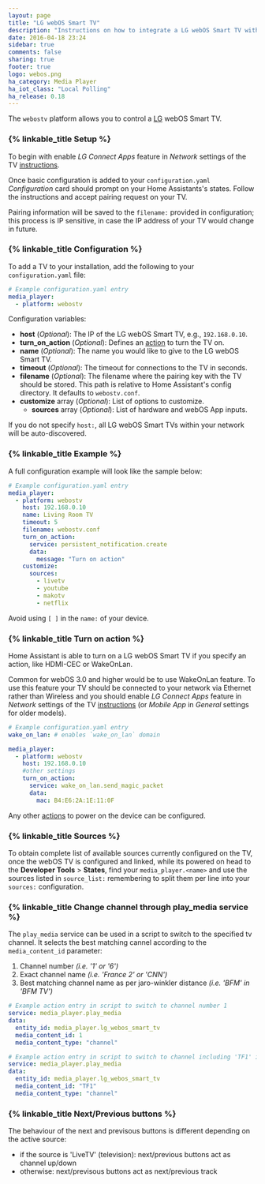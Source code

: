 ```yaml
---
layout: page
title: "LG webOS Smart TV"
description: "Instructions on how to integrate a LG webOS Smart TV within Home Assistant."
date: 2016-04-18 23:24
sidebar: true
comments: false
sharing: true
footer: true
logo: webos.png
ha_category: Media Player
ha_iot_class: "Local Polling"
ha_release: 0.18
---
```


The `webostv` platform allows you to control a [LG](http://www.lg.com/) webOS Smart TV.

### {% linkable_title Setup %}

To begin with enable *LG Connect Apps* feature in *Network* settings of the TV [instructions](http://www.lg.com/uk/support/product-help/CT00008334-1437131798537-others).

Once basic configuration is added to your `configuration.yaml` *Configuration* card should prompt on your Home Assistants's states. Follow the instructions and accept pairing request on your TV.

Pairing information will be saved to the `filename:` provided in configuration; this process is IP sensitive, in case the IP address of your TV would change in future.


### {% linkable_title Configuration %}

To add a TV to your installation, add the following to your `configuration.yaml` file:

```yaml
# Example configuration.yaml entry
media_player:
  - platform: webostv
```

Configuration variables:

- **host** (*Optional*): The IP of the LG webOS Smart TV, e.g., `192.168.0.10`.
- **turn_on_action** (*Optional*): Defines an [action](/docs/automation/action/) to turn the TV on.
- **name** (*Optional*): The name you would like to give to the LG webOS Smart TV.
- **timeout** (*Optional*): The timeout for connections to the TV in seconds.
- **filename** (*Optional*): The filename where the pairing key with the TV should be stored. This path is relative to Home Assistant's config directory. It defaults to `webostv.conf`.
- **customize** array (*Optional*): List of options to customize.
  - **sources** array (*Optional*): List of hardware and webOS App inputs.

If you do not specify `host:`, all LG webOS Smart TVs within your network will be auto-discovered.

### {% linkable_title Example %}

A full configuration example will look like the sample below:

```yaml
# Example configuration.yaml entry
media_player:
  - platform: webostv
    host: 192.168.0.10
    name: Living Room TV
    timeout: 5
    filename: webostv.conf
    turn_on_action:
      service: persistent_notification.create
      data:
        message: "Turn on action"
    customize:
      sources:
        - livetv
        - youtube
        - makotv
        - netflix
```

Avoid using `[ ]` in the `name:` of your device.

### {% linkable_title Turn on action %}

Home Assistant is able to turn on a LG webOS Smart TV if you specify an action, like HDMI-CEC or WakeOnLan.

Common for webOS 3.0 and higher would be to use WakeOnLan feature.
To use this feature your TV should be connected to your network via Ethernet rather than Wireless and you should enable *LG Connect Apps* feature in *Network* settings of the TV [instructions](http://www.lg.com/uk/support/product-help/CT00008334-1437131798537-others) (or *Mobile App* in *General* settings for older models).

```yaml
# Example configuration.yaml entry
wake_on_lan: # enables `wake_on_lan` domain

media_player:
  - platform: webostv
    host: 192.168.0.10
    #other settings
    turn_on_action:
      service: wake_on_lan.send_magic_packet
      data:
        mac: B4:E6:2A:1E:11:0F
```

Any other [actions](/docs/automation/action/) to power on the device can be configured.

### {% linkable_title Sources %}

To obtain complete list of available sources currently configured on the TV, once the webOS TV is configured and linked, while its powered on head to the **Developer Tools** > **States**, find your `media_player.<name>` and use the sources listed in `source_list:` remembering to split them per line into your `sources:` configuration.

### {% linkable_title Change channel through play_media service %}

The `play_media` service can be used in a script to switch to the specified tv channel.
It selects the best matching cannel according to the `media_content_id` parameter:
 1. Channel number *(i.e. '1' or '6')*
 2. Exact channel name *(i.e. 'France 2' or 'CNN')*
 3. Best matching channel name as per jaro-winkler distance *(i.e. 'BFM' in 'BFM TV')*

```yaml
# Example action entry in script to switch to channel number 1
service: media_player.play_media
data:
  entity_id: media_player.lg_webos_smart_tv
  media_content_id: 1
  media_content_type: "channel"

# Example action entry in script to switch to channel including 'TF1' in its name
service: media_player.play_media
data:
  entity_id: media_player.lg_webos_smart_tv
  media_content_id: "TF1"
  media_content_type: "channel"
```

### {% linkable_title Next/Previous buttons %}

The behaviour of the next and previsous buttons is different depending on the active source:

 - if the source is 'LiveTV' (television): next/previous buttons act as channel up/down
 - otherwise: next/previsous buttons act as next/previous track

